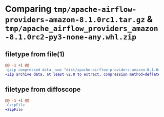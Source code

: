 # Comparing `tmp/apache-airflow-providers-amazon-8.1.0rc1.tar.gz` & `tmp/apache_airflow_providers_amazon-8.1.0rc2-py3-none-any.whl.zip`

## filetype from file(1)

```diff
@@ -1 +1 @@
-gzip compressed data, was "dist/apache-airflow-providers-amazon-8.1.0rc1.tar", last modified: Tue May 16 15:52:50 2023, max compression
+Zip archive data, at least v2.0 to extract, compression method=deflate
```

## filetype from diffoscope

```diff
@@ -1 +1 @@
-GzipFile
+ZipFile
```

